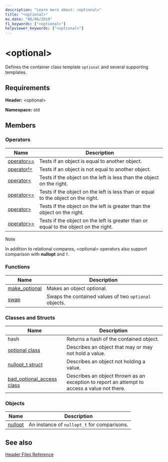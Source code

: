 ```yaml
---
description: "Learn more about: <optional>"
title: "<optional>"
ms.date: "08/06/2019"
f1_keywords: ["<optional>"]
helpviewer_keywords: ["<optional>"]
---
```

# &lt;optional&gt;

Defines the container class template `optional` and several supporting templates.

## Requirements

**Header:** \<optional>

**Namespace:** std

## Members

### Operators

|Name|Description|
|-|-|
|[operator==](../standard-library/optional-operators.md#op_eq_eq)|Tests if an object is equal to another object.|
|[operator!=](../standard-library/optional-operators.md#op_neq)|Tests if an object is not equal to another object.|
|[operator<](../standard-library/optional-operators.md#op_lt)|Tests if the object on the left is less than the object on the right.|
|[operator<=](../standard-library/optional-operators.md#op_lt_eq)|Tests if the object on the left is less than or equal to the object on the right.|
|[operator>](../standard-library/optional-operators.md#op_gt)|Tests if the object on the left is greater than the object on the right.|
|[operator>=](../standard-library/optional-operators.md#op_lt_eq)|Tests if the object on the left is greater than or equal to the object on the right.|

> [!NOTE]
> In addition to relational compares, \<optional> operators also support comparison with **nullopt** and `T`.

### Functions

|Name|Description|
|-|-|
|[make_optional](../standard-library/optional-functions.md#make_optional)|Makes an object optional.|
|[swap](../standard-library/optional-functions.md#swap)|Swaps the contained values of two `optional` objects.|

### Classes and Structs

|Name|Description|
|-|-|
|hash|Returns a hash of the contained object.|
|[optional class](../standard-library/optional-class.md)|Describes an object that may or may not hold a value.|
|[nullopt_t struct](../standard-library/nullopt-t-structure.md)|Describes an object not holding a value.|
|[bad_optional_access class](../standard-library/bad-optional-access-class.md)|Describes an object thrown as an exception to report an attempt to access a value not there.|

### Objects

|Name|Description|
|-|-|
|[nullopt](../standard-library/optional-functions.md#nullopt)|An instance of `nullopt_t` for comparisons.|

## See also

[Header Files Reference](../standard-library/cpp-standard-library-header-files.md)
